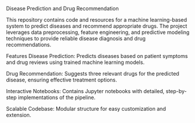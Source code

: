 Disease Prediction and Drug Recommendation


This repository contains code and resources for a machine learning-based system to predict diseases and recommend appropriate drugs. 
The project leverages data preprocessing, feature engineering, and predictive modeling techniques to provide reliable disease diagnosis and drug recommendations.

Features
Disease Prediction: Predicts diseases based on patient symptoms and drug reviews using trained machine learning models.

Drug Recommendation: Suggests three relevant drugs for the predicted disease, ensuring effective treatment options.

Interactive Notebooks: Contains Jupyter notebooks with detailed, step-by-step implementations of the pipeline.

Scalable Codebase: Modular structure for easy customization and extension.
